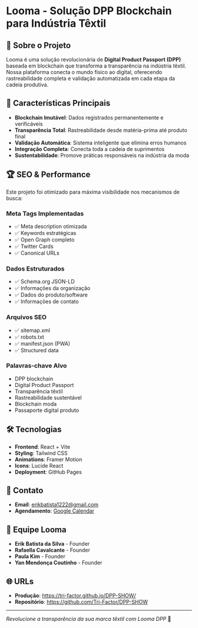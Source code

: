 # Looma - Solução DPP Blockchain para Indústria Têxtil

## 🌟 Sobre o Projeto

Looma é uma solução revolucionária de **Digital Product Passport (DPP)** baseada em blockchain que transforma a transparência na indústria têxtil. Nossa plataforma conecta o mundo físico ao digital, oferecendo rastreabilidade completa e validação automatizada em cada etapa da cadeia produtiva.

## 🚀 Características Principais

- **Blockchain Imutável**: Dados registrados permanentemente e verificáveis
- **Transparência Total**: Rastreabilidade desde matéria-prima até produto final
- **Validação Automática**: Sistema inteligente que elimina erros humanos
- **Integração Completa**: Conecta toda a cadeia de suprimentos
- **Sustentabilidade**: Promove práticas responsáveis na indústria da moda

## 🏆 SEO & Performance

Este projeto foi otimizado para máxima visibilidade nos mecanismos de busca:

### Meta Tags Implementadas
- ✅ Meta description otimizada
- ✅ Keywords estratégicas
- ✅ Open Graph completo
- ✅ Twitter Cards
- ✅ Canonical URLs

### Dados Estruturados
- ✅ Schema.org JSON-LD
- ✅ Informações da organização
- ✅ Dados do produto/software
- ✅ Informações de contato

### Arquivos SEO
- ✅ sitemap.xml
- ✅ robots.txt
- ✅ manifest.json (PWA)
- ✅ Structured data

### Palavras-chave Alvo
- DPP blockchain
- Digital Product Passport
- Transparência têxtil
- Rastreabilidade sustentável
- Blockchain moda
- Passaporte digital produto

## 🛠️ Tecnologias

- **Frontend**: React + Vite
- **Styling**: Tailwind CSS
- **Animations**: Framer Motion
- **Icons**: Lucide React
- **Deployment**: GitHub Pages

## 📱 Contato

- **Email**: erikbatista1222@gmail.com
- **Agendamento**: [Google Calendar](https://calendar.app.google/HEhg7qgMv5Fas3Qu6)

## 👥 Equipe Looma

- **Erik Batista da Silva** - Founder
- **Rafaella Cavalcante** - Founder  
- **Paula Kim** - Founder
- **Yan Mendonça Coutinho** - Founder

## 🌐 URLs

- **Produção**: https://tri-factor.github.io/DPP-SHOW/
- **Repositório**: https://github.com/Tri-Factor/DPP-SHOW

---

*Revolucione a transparência da sua marca têxtil com Looma DPP* 🌱